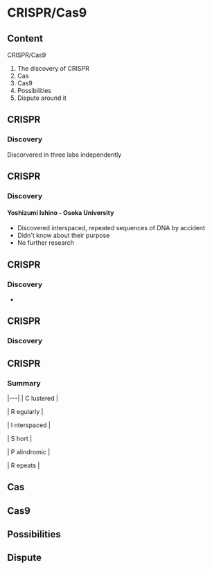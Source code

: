 # CRISPR/Cas9



## Content

<span class="fragment highlight-red font-size-up" data-fragment-index="1 2 3">CRISPR</span><span class="fragment highlight-red font-size-up" data-fragment-index="2 3">/Cas</span><span class="fragment highlight-red font-size-up" data-fragment-index="3">9</span>
1. The discovery of CRISPR <!-- .element: class="fragment" data-fragment-index="1" -->
2. Cas <!-- .element: class="fragment" data-fragment-index="2" -->
3. Cas9 <!-- .element: class="fragment" data-fragment-index="3" -->
4. Possibilities <!-- .element: class="fragment" data-fragment-index="4" -->
5. Dispute around it <!-- .element: class="fragment" data-fragment-index="5" -->



## CRISPR
### Discovery
Discorvered in three labs independently


## CRISPR
### Discovery
#### Yoshizumi Ishino - Osoka University
- Discovered interspaced, repeated sequences of DNA by accident
- Didn't know about their purpose
- No further research


## CRISPR
### Discovery
-


## CRISPR
### Discovery


## CRISPR
### Summary
|---|
| C <span class="fragment">lustered</span> |

| R <span class="fragment">egularly</span> |

| I <span class="fragment">nterspaced</span> |

| S <span class="fragment">hort</span> |

| P <span class="fragment">alindromic</span> |

| R <span class="fragment">epeats</span> |



## Cas



## Cas9



## Possibilities



## Dispute
